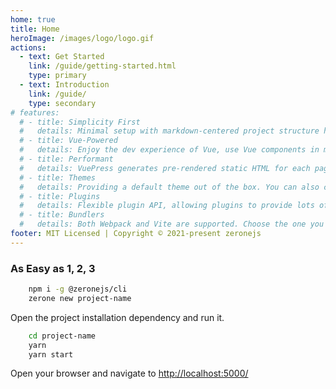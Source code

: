 ```yaml
---
home: true
title: Home
heroImage: /images/logo/logo.gif
actions:
  - text: Get Started
    link: /guide/getting-started.html
    type: primary
  - text: Introduction
    link: /guide/
    type: secondary
# features:
  # - title: Simplicity First
  #   details: Minimal setup with markdown-centered project structure helps you focus on writing.
  # - title: Vue-Powered
  #   details: Enjoy the dev experience of Vue, use Vue components in markdown, and develop custom themes with Vue.
  # - title: Performant
  #   details: VuePress generates pre-rendered static HTML for each page, and runs as an SPA once a page is loaded.
  # - title: Themes
  #   details: Providing a default theme out of the box. You can also choose a community theme or create your own one.
  # - title: Plugins
  #   details: Flexible plugin API, allowing plugins to provide lots of plug-and-play features for your site. 
  # - title: Bundlers
  #   details: Both Webpack and Vite are supported. Choose the one you like!
footer: MIT Licensed | Copyright © 2021-present zeronejs
---
```


### As Easy as 1, 2, 3

```bash
    npm i -g @zeronejs/cli
    zerone new project-name
```

Open the project installation dependency and run it.

```bash
    cd project-name
    yarn
    yarn start
```

Open your browser and navigate to [http://localhost:5000/](http://localhost:5000/) 
